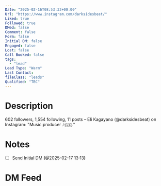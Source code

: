 ```yaml
---
Date: "2025-02-16T08:53:32+00:00"
Url: "https://www.instagram.com/darksidesbeat/"
Liked: true
Followed: true
DMed: false
Comment: false
Form: false
Initial DM: false
Engaged: false
Lost: false
Call Booked: false
tags:
  - "lead"
Lead Type: "Warm"
Last Contact:
fileClass: "leads"
Qualified: "TBC"
---
```

# Description
602 followers, 1,554 following, 11 posts – Eli Kagayano (@darksidesbeat) on Instagram: "Music producer 🎶🇨🇩."
# Notes
- [ ] Send Initial DM (@2025-02-17 13:13)
# DM Feed